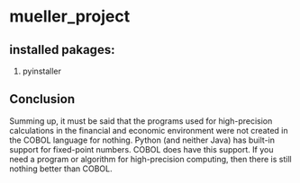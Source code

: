 # mueller_project

## installed pakages:
1) pyinstaller

## Conclusion
Summing up, it must be said that the programs used for high-precision calculations in the financial and economic environment were not 
created in the COBOL language for nothing. 
Python (and neither Java) has built-in support for fixed-point numbers. 
COBOL does have this support. If you need a program or algorithm for high-precision computing, 
then there is still nothing better than COBOL.

